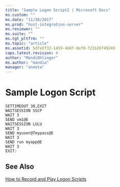 ```yaml
---
title: "Sample Logon Script2 | Microsoft Docs"
ms.custom: ""
ms.date: "11/30/2017"
ms.prod: "host-integration-server"
ms.reviewer: ""
ms.suite: ""
ms.tgt_pltfrm: ""
ms.topic: "article"
ms.assetid: 5dfe5f32-1459-4b8f-8ef0-f21b26f49249
caps.latest.revision: 4
author: "MandiOhlinger"
ms.author: "mandia"
manager: "anneta"
---
```

# Sample Logon Script
```  
SETTIMEOUT 30,EXIT  
WAITSESSION SSCP  
WAIT 3  
SEND vm1@E  
WAITSESSION LULU  
WAIT 3  
SEND myuser@Tmypass@E  
WAIT 3  
SEND run myapp@E  
WAIT 3  
EXIT:  
```  
  
## See Also  
 [How to Record and Play Logon Scripts](../core/how-to-record-and-play-logon-scripts2.md)